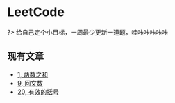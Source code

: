 # LeetCode
?> 给自己定个小目标，一周最少更新一道题，哇咔咔咔咔咔

## 现有文章
* [1, 两数之和](articles/leetcode/1.两数之和)	
* [9, 回文数](articles/leetcode/9.回文数)	
* [20, 有效的括号](articles/leetcode/20.有效的括号)	
